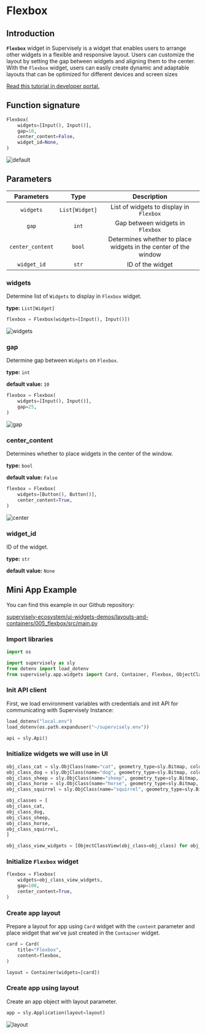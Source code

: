 # Flexbox

## Introduction

**`Flexbox`** widget in Supervisely is a widget that enables users to arrange other widgets in a flexible and responsive layout. Users can customize the layout by setting the gap between widgets and aligning them to the center. With the `Flexbox` widget, users can easily create dynamic and adaptable layouts that can be optimized for different devices and screen sizes

[Read this tutorial in developer portal.](https://developer.supervisely.com/app-development/widgets/layouts-and-containers/flexbox)

## Function signature

```python
Flexbox(
    widgets=[Input(), Input()],
    gap=10,
    center_content=False,
    widget_id=None,
)
```

![default](https://user-images.githubusercontent.com/79905215/223953933-2d096050-3449-4e68-9ac9-71e50248e454.png)

## Parameters

|    Parameters    |      Type      |                           Description                           |
| :--------------: | :------------: | :-------------------------------------------------------------: |
|    `widgets`     | `List[Widget]` |             List of widgets to display in `Flexbox`             |
|      `gap`       |     `int`      |                Gap between widgets in `Flexbox`                 |
| `center_content` |     `bool`     | Determines whether to place widgets in the center of the window |
|   `widget_id`    |     `str`      |                        ID of the widget                         |

### widgets

Determine list of `Widgets` to display in `Flexbox` widget.

**type:** `List[Widget]`

```python
flexbox = Flexbox(widgets=[Input(), Input()])
```

![widgets](https://user-images.githubusercontent.com/79905215/223953933-2d096050-3449-4e68-9ac9-71e50248e454.png)

### gap

Determine gap between `Widgets` on `Flexbox`.

**type:** `int`

**default value:** `10`

```python
flexbox = Flexbox(
    widgets=[Input(), Input()],
    gap=25,
)
```

![gap](https://user-images.githubusercontent.com/79905215/223955398-37eedd00-a26e-4118-b566-3863ffa7a983.png)

### center_content

Determines whether to place widgets in the center of the window.

**type:** `bool`

**default value:** `False`

```python
flexbox = Flexbox(
    widgets=[Button(), Button()],
    center_content=True,
)
```

![center](https://user-images.githubusercontent.com/79905215/223955717-e37d1d3c-b94d-4e92-a570-8cef5b1133f0.png)

### widget_id

ID of the widget.

**type:** `str`

**default value:** `None`

## Mini App Example

You can find this example in our Github repository:

[supervisely-ecosystem/ui-widgets-demos/layouts-and-containers/005_flexbox/src/main.py](https://github.com/supervisely-ecosystem/ui-widgets-demos/blob/master/layouts-and-containers/005_flexbox/src/main.py)

### Import libraries

```python
import os

import supervisely as sly
from dotenv import load_dotenv
from supervisely.app.widgets import Card, Container, Flexbox, ObjectClassView
```

### Init API client

First, we load environment variables with credentials and init API for communicating with Supervisely Instance:

```python
load_dotenv("local.env")
load_dotenv(os.path.expanduser("~/supervisely.env"))

api = sly.Api()
```

### Initialize widgets we will use in UI

```python
obj_class_cat = sly.ObjClass(name="cat", geometry_type=sly.Bitmap, color=[255, 0, 0])
obj_class_dog = sly.ObjClass(name="dog", geometry_type=sly.Bitmap, color=[0, 255, 0])
obj_class_sheep = sly.ObjClass(name="sheep", geometry_type=sly.Bitmap, color=[0, 0, 255])
obj_class_horse = sly.ObjClass(name="horse", geometry_type=sly.Bitmap, color=[255, 255, 0])
obj_class_squirrel = sly.ObjClass(name="squirrel", geometry_type=sly.Bitmap, color=[255, 0, 255])

obj_classes = [
obj_class_cat,
obj_class_dog,
obj_class_sheep,
obj_class_horse,
obj_class_squirrel,
]

obj_class_view_widgets = [ObjectClassView(obj_class=obj_class) for obj_class in obj_classes]
```

### Initialize `Flexbox` widget

```python
flexbox = Flexbox(
    widgets=obj_class_view_widgets,
    gap=100,
    center_content=True,
)
```

### Create app layout

Prepare a layout for app using `Card` widget with the `content` parameter and place widget that we've just created in the `Container` widget.

```python
card = Card(
    title="Flexbox",
    content=flexbox,
)

layout = Container(widgets=[card])
```

### Create app using layout

Create an app object with layout parameter.

```python
app = sly.Application(layout=layout)
```

![layout](https://user-images.githubusercontent.com/120389559/218082231-76e037ec-095f-42f9-8f89-e387aed00360.png)
